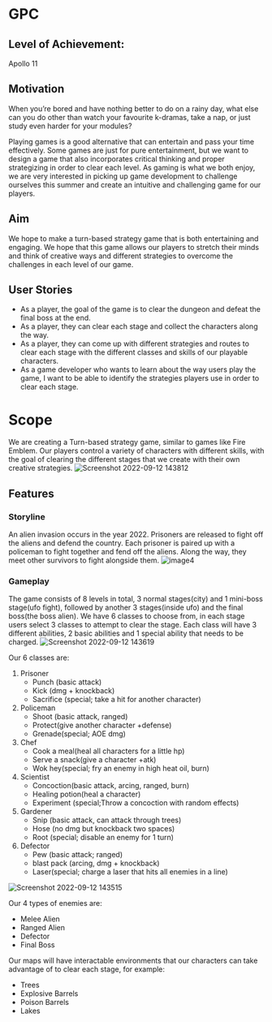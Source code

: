 # GPC

## Level of Achievement: 

Apollo 11 

## Motivation 

When you’re bored and have nothing better to do on a rainy day, what else can you do other than watch your favourite k-dramas, take a nap, or just study even harder for your modules?

Playing games is a good alternative that can entertain and pass your time effectively. Some games are just for pure entertainment, but we want to design a game that also incorporates critical thinking and proper strategizing in order to clear each level. As gaming is what we both enjoy, we are very interested in picking up game development to challenge ourselves this summer and create an intuitive and challenging game for our players.

## Aim 

We hope to make a turn-based strategy game that is both entertaining and engaging. We hope that this game allows our players to stretch their minds and think of creative ways and different strategies to overcome the challenges in each level of our game.

## User Stories

- As a player, the goal of the game is to clear the dungeon and defeat the final boss at the end.
- As a player, they can clear each stage and collect the characters along the way.
- As a player, they can come up with different strategies and routes to clear each stage with the different classes and skills of our playable characters.
- As a game developer who wants to learn about the way users play the game, I want to be able to identify the strategies players use in order to clear each stage.

# Scope
We are creating a Turn-based strategy game, similar to games like Fire Emblem. Our players control a variety of characters  with different skills, with the goal of clearing the different stages that we create with their own creative strategies.
![Screenshot 2022-09-12 143812](https://user-images.githubusercontent.com/88386360/189588720-4edcd9ee-c7dc-4dc2-9521-29486790e455.png)


## Features
### Storyline
An alien invasion occurs in the year 2022. Prisoners are released to fight off the aliens and defend the country. Each prisoner is paired up with a policeman to fight together and fend off the aliens. Along the way, they meet other survivors to fight alongside them.
![image4](https://user-images.githubusercontent.com/88386360/189588750-4a03adaa-4035-4ad5-8cbd-f8151123b366.png)

### Gameplay
The game consists of 8 levels in total, 3 normal stages(city) and 1 mini-boss stage(ufo fight), followed by another 3 stages(inside ufo) and the final boss(the boss alien). We have 6 classes to choose from, in each stage users select 3 classes to attempt to clear the stage. Each class will have 3 different abilities, 2 basic abilities and 1 special ability that needs to be charged. 
![Screenshot 2022-09-12 143619](https://user-images.githubusercontent.com/88386360/189588774-63acbba5-05ff-4067-aff0-cf9e960cecd2.png)


Our 6 classes are:
1. Prisoner
   - Punch (basic attack)
   - Kick (dmg + knockback)
   -  Sacrifice (special; take a hit for another character)
2. Policeman
   - Shoot (basic attack, ranged)
   - Protect(give another character +defense)
   - Grenade(special; AOE dmg)
3. Chef
   - Cook a meal(heal all characters for a little hp)
   - Serve a snack(give a character +atk)
   - Wok hey(special; fry an enemy in high heat oil, burn)
4. Scientist
   - Concoction(basic attack, arcing, ranged, burn)  
   - Healing potion(heal a character)
   - Experiment (special;Throw a concoction with random effects)
5. Gardener
   - Snip (basic attack, can attack through trees)
   - Hose (no dmg but knockback two spaces)
   - Root (special; disable an enemy for 1 turn)
6. Defector
   - Pew (basic attack; ranged)
   - blast pack (arcing, dmg + knockback)
   - Laser(special; charge a laser that hits all enemies in a line)

![Screenshot 2022-09-12 143515](https://user-images.githubusercontent.com/88386360/189588975-d3c6c9a7-5ac2-4a28-8187-d28248d8ef60.png)


Our 4 types of enemies are:
- Melee Alien
- Ranged Alien
- Defector
- Final Boss

Our maps will have interactable environments that our characters can take advantage of to clear each stage, for example:
- Trees
- Explosive Barrels
- Poison Barrels
- Lakes
